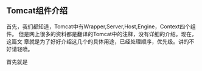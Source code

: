 Tomcat组件介绍
---

首先，我们都知道，Tomcat中有Wrapper,Server,Host,Engine，Context四个组件。
但是网上很多的资料都是翻译的Tomcat中的注释，没有详细的介绍。现在，这篇文
章就是为了好好介绍这几个的具体用途，已经处理顺序，优先级。讲的不好请轻喷。

首先就是